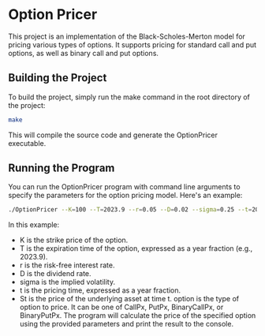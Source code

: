# Option Pricer
This project is an implementation of the Black-Scholes-Merton model for pricing various types of options. It supports pricing for standard call and put options, as well as binary call and put options.

## Building the Project
To build the project, simply run the make command in the root directory of the project:

```bash
make
```
This will compile the source code and generate the OptionPricer executable.

## Running the Program
You can run the OptionPricer program with command line arguments to specify the parameters for the option pricing model. Here's an example:

```bash
./OptionPricer --K=100 --T=2023.9 --r=0.05 --D=0.02 --sigma=0.25 --t=2023.6 --St=100 --option=CallPx
```
In this example:

- K is the strike price of the option.
- T is the expiration time of the option, expressed as a year fraction (e.g., 2023.9).
- r is the risk-free interest rate.
- D is the dividend rate.
- sigma is the implied volatility.
- t is the pricing time, expressed as a year fraction.
- St is the price of the underlying asset at time t.
option is the type of option to price. It can be one of CallPx, PutPx, BinaryCallPx, or BinaryPutPx.
The program will calculate the price of the specified option using the provided parameters and print the result to the console.